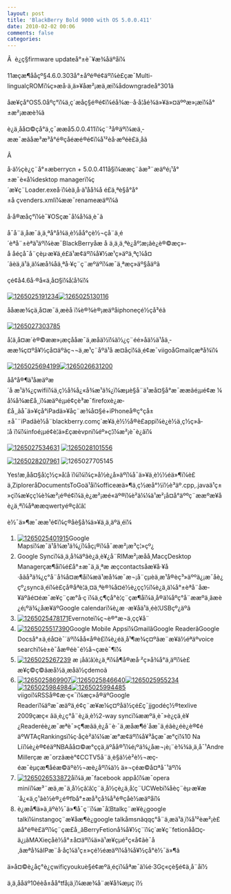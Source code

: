 ```yaml
---
layout: post
title: 'BlackBerry Bold 9000 with OS 5.0.0.411'
date: 2010-02-02 00:06
comments: false
categories: 
---
```

    

Â  è¿ç§firmware updateå°±è¯¥æ¾åäºåï¼

11æçæ¶ååçº§4.6.0.303å°±åºé®é¢äºï¼è£çæ¯Multi-lingualçROMï¼ç»æå·ä¸ä»¥åæ²¡æä¸­æï¼ådowngradeå°301ã

åæ¥çå°OS5.0åºç°ï¼ä¸ç´æåç§é®é¢ï¼éå¾æ··å·å¦åé¾ä»¥ä»¤äººæ»¡æï¼å°±æ²¡ææè¾ã

è¿ä¸åå¤©çå°ä¸ç¯ææå5.0.0.411ï¼ç¨³å®äºï¼æä¸­ææ¯æãåæ³æ³å°é®çåéæé®é¢ï¼å¹²èå·æºéè£ä¸åã

Â 

å·ä½çè¿ç¨å°±æberrycn + 5.0.0.411å§ï¼ææç¨ãæ³¨æäºé¡¹å°±æ¯è«å¼desktop managerï¼ç´æ¥ç¨Loader.exeå·ï¼èä¸å·ä¹åå¾å é£ä¸ªè§å°å°±å çvenders.xmlï¼ææ¯renameæäºï¼ã

å·å®æåç°ï¼è¯¥OSçæ¯å¼å¾ä¸è¯ã

å¯å¨ä¸åæ¯ä¸ä¸ªå°å¾ä¸è½åå°çè½¬çå¨ä¸­é´èªå¨±èªä¹äºï¼èæ¯BlackBerryåæ å ä¸ä¸ä¸ªè¿åº¦æ¡ãè¿è®©æç»­å åéçå¯å¨çèµ·æ¥ä¸é£ä¹æ¢äºï¼å¥½æ­¹ç»äºä¸ªç¼å¤´ãèä¸ä¹ä¸ä¼æå¾åä¸ªå·¥ç¨ç¨æºäºï¼æ¯ä¸ªæç»äº§åäºã

çé¢å4.6å·®å«ä¸å¤§ï¼å¦å¾ï¼ 

[![1265025191234](https://lh6faa.bay.livefilestore.com/y1mjHkdPA_X1nhKh9Dg5IVpOcHvXWuzqVejJupX5Br9v9rGV4KUMDWbI4sQGj0UmBBCvOYmxalIQDq4O4SUtUZNlyf6OblgEDNMxbJXWNm88n7RXjlkPDi7u3lx_D1rbP0vc5EEcTuXVavLZTHJqqD0Jg/1265025191234_thumb.png)](https://lh6faa.bay.livefilestore.com/y1m2pIOhu1AsrX1gTSv9qoXfcBdGyBs6FAhTvTISsJO7My24eAVwpJcdswLAayJXovuPu3i85f7U7W0O-YNUeIR8WEh_OlfwN23N0RfFaNk1jC19rWftni3aIKRuJL7Ai0RYrpkU5UfGW7Q9Vew_noRCg/1265025191234[2].png)[![1265025130116](https://lh6faa.bay.livefilestore.com/y1mD0WyjvirjhiW9U4ioDH68uOghS9xZyz7Ig1MWkXwttib-HFJr6v7Meo1FVF2K0VLTyLYc0kOwC9_yibB9uFySFH7DdY5ziIWurI1iE6Qt7IKSx1848AEtZLhta8bNzUaTON2ovW37zQdBNAaygHeEg/1265025130116_thumb.png)](https://lh6faa.bay.livefilestore.com/y1m-RROKKkqUoNcsklBpYTB0H5nIMqJ-YOfEXaiZGgrAxeKhRME6vdydqlrW69k6XZGXXbebHSLe_JHbMt4vXEG6nB0fCF7d3HSfGGDva1oHl574aBa16Y5M_FmRyFTulwhvWkaMkeAzP8B6dQbZLKVhw/1265025130116[2].png)

ååææ¾çä¸å¤æ¯ä¸æèå ï¼è®¾è®¡æäºåiphoneçé½çå³éã

[![1265027303785](https://lh6faa.bay.livefilestore.com/y1mmdqlYHEb9wMXKl9h7a19x9pWo9qBYajsnuCOgYt4euWsDo_aG5Z9Sz-QpziiG3Eh_aC9TO7q-FHIyvWDQzNahVEgamGuob-g6MpWIsMe-GwPCPLqKi9muyYZOcdmcshI2foeED-izEQpfbb22Ve8KQ/1265027303785_thumb.png)](https://lh6faa.bay.livefilestore.com/y1mVSK2cYkRdC9kebdeeBIap-oFH8tA15Ow59kK5wBpTFv2y2DClACkBn64HQyNuPhR9eRMY_Rw6rzA4XEdQl-vDrrDIezFXLI_v-t2FW-2MnRlthQlG7mJ5rmCqSxFfVcmX-4isyFW23raAEteGzF0og/1265027303785[2].png)

å¦ä¸å¤æ´è®©ææ»¡æçååæ¯ä¸­æå­ä½ï¼ä½¿ç¨éé»å­ä½ä¹åä¸­ææ¾ç¤ºå¥½çå¤äºãç¬¬ä¸æ¹ç¨åºä¹å æ­¤åçï¼ä¸é¢æ¯viigoåGmailçæªå¾ï¼

[![1265025694199](https://lh6faa.bay.livefilestore.com/y1mlRPDLnh5CCDMO8p6yM5lOQmgWBLOPoMNP8nrc7g0S2hYP7RG7rFEMDg5YrzT10iBz2X-orYcO23GkcqRABn9iWLxG3HuIcGie94ZvZ2FIg5sCLt_PwlPPGakEHX7wLtw_MzjLLgxdwgyHuq66Fm95A/1265025694199_thumb.png)](https://lh6faa.bay.livefilestore.com/y1mFlqHjpzHIue71v-dS13-9V48bD9cAfTnnawhIKiF3wsWljA-VacW-y_rI7f9ixWsvkVpZO3motdImugisGu9HofUHGPxzg26phIHSy1AbWuAPetchJQTNJ6CnKNq_sGa0R23bWu3SWdNUdO3uxNj1A/1265025694199[2].png)[![1265026631200](https://lh6faa.bay.livefilestore.com/y1mKWwPT3uFOM4UBXwSt5pPBfuubTdVSb-PoOVBuELJh63qJbXYbeZzCNhI5stMeU0O7NHk5O6ZHFu4cCDG_sic6K_3q8RWRtrNtjowwS6VkRs2DGDIjl4dfrRQtowp93vYSm4ByRyH-NIM0GorrRnxkg/1265026631200_thumb.png)](https://lh6faa.bay.livefilestore.com/y1mhB5g8DDYvDy387rGjNnR1C7LJBLfiXks2e28VSFd-FFJm-aeU7gXoAhremJzJZO90Hp1b7OKxFQ0h9iAsOm6Fx4ErSpg19LXPa9vyj7BuUoBoeOcoVABLkR8JtVf1_Tbmnnv4akwlq4HcISYdh3nRw/1265026631200[2].png)

åå°å®¶ä¹åæäºæ´å æ¹ä¾¿çwifiï¼ä¸ç½å¾å¿«å¾æ¹ä¾¿ï¼æµè§å¨ä¹æå¤§å°æ¯ææãé¡µé¢æ ¼å¼å¾æ­£å¸¸ï¼æäºé¡µé¢çè³æ¯firefoxè¿æ­£å¸¸ãå¯ä»¥çå°iPadä»¥åç¨æ¾å¤§é+iPhoneå®ç°çå±±å¯¨iPadãè½å¨blackberry.comç´æ¥ä¸è½½å®è£appï¼è¿è½ä¸ç½ç»å­¦å ï¼ï¼infoé¡µé¢è¦ä»£çæèvpnï¼éº»ç¦ï¼æ²¡è¯è¿ãï¼

[![1265027534631](https://lh6faa.bay.livefilestore.com/y1mPn85j2Jcy1Y3Sp4IGtSY62NCeXR_Q8xYY9N_sek5qO4d6davKM9GD7Hju-WrySgeiLF4pFWJzB996Zeyt3e8htn8hdO7jKML1nbZwDOv0Y2V0SOZ2Emxrg20xcNdb4fduw5jfWAwf8RDnuhYs0M0BQ/1265027534631_thumb.png)](https://lh6faa.bay.livefilestore.com/y1m_V-HP2Rwb1JnGe3zE83JAk5lDFb27zgBT5Q6wDYdVBYTSxnxTGZugotGBiBVdiOQguJ1JBbCUNfKre5s-msco7-oGaLijHGg3RnuBovhDgXGU8VJk4MgHlclVJJ1h9SXTsO7pjb1x8RQRtnMdde67Q/1265027534631[2].png) [![1265028101556](https://lh6faa.bay.livefilestore.com/y1movrw3bEJvFK4vvaKw_Dn1ypRNTtY7OOe_MsoszGqZjYLB_qiFLtzMh_kZiOVqq5bsEx3BwfSGGEKalpohEVfgXSQrHl5L-DSYZtW-N47yPwAwwvrslIBwlsDZ0l0_LaGNguK6Ud6LMBCj18dvKm6_A/1265028101556_thumb.png)](https://lh6faa.bay.livefilestore.com/y1mJZrAboG7G5lU4wzy7rP85GdbIRf49GsKWoZw6myzmr9SrazTUBrXzyrv2JAvrx8iirsWptGGHr2XR01winxFNqqW-P9xoGBLc8MtTIoiA1w2mT_scHz0kM-UtOQ1TG-baJ_hcmmQsNqW60zj7Zr6nQ/1265028101556[2].png)

[![1265028207961](https://lh6faa.bay.livefilestore.com/y1mJCqUJTmeajfZ5AXF2cmsOeqo5X0j39c7JVg53mualxXVmNK80Kb5eOkGfNulLfcNFe7JIcn9vYkyKYNgwEfC6XEd13Z-LIqV-hcqAL3aPg7_N2BPUZhhY6dL0CCGhsjqnBQ4hQn3PTCWVo3425aieg/1265028207961_thumb.png)](https://lh6faa.bay.livefilestore.com/y1mpBmcvWppOdC0NnARLNwFtzLdmVRFATs3EbseFUurn6Xe4jH_YdmmojozQcIDl9Pb1JLwgZYEvunuUlIaXIXpk9a0-TRlBZr60qB-FDo6iiY6DThS23ETb3QygvgPK6Vzm-H5PTXPPsSY9BUe8IXiIw/1265028207961[2].png) ![1265027705145](https://lh6faa.bay.livefilestore.com/y1mMGsNJH6ipNo1fs5V2ZYCETH7menpSCU8JTegPZ5XDzMEqTzqtkDxtRjiWQkTlEX2Y650uhRoDOeONglwwjN9893RB4oSlarbbSV6XKBi3CVfpKNRQ9NTNlyrWmklpo2xqiupx7LxzbcvpIDpR4rapg/1265027705145_thumb.png)

Yes!æ¸åå¤§å­¦ç½ç»å­¦å ï¼ï¼ï¼ç»å½è¿å»äºï¼å¯ä»¥ä¸è½½éä»¶ï¼è£ä¸ZiploreråDocumentsToGoä¹åï¼officeæä»¶ä¸ç½æå°½ï½è³äº.cpp,.javaä¹ç±»çï¼æ¥çç¼è¾æ²¡é®é¢ï¼ä¸è¿æ²¡æé«äº®ï¼è²ä¼¼ä¹æ²¡å¤å°äººç¨ææºæ¥åè¿ä¸ªï¼åªææqwertyé®çâ¦â¦

è½¯ä»¶æ¯ææ¹é¢ï¼ç®åè§å¾ä»¥ä¸ä¸äºä¸éï¼

  1. [![1265025401915](https://lh6faa.bay.livefilestore.com/y1mpFOI7gJJsxU3u0O6l5gLbKBPAy-5VkBKHUk6ZW5GYOM__m0dMQ54BIKWDZlQSG0C6CW3bIWNAC4Lwo8ARjo1b1Zq-_ivRoIT6KcV-qMfQZGqPRoihddP7N4zinKQzlUT_Vo-MWZZELGy3icz9v9kEA/1265025401915_thumb.png)](https://lh6faa.bay.livefilestore.com/y1mrn66d6thhwurbNdTVtcWePZQn6tOd35tKaZFM7jbFgURB7nsFfiASug1sNxRO1cJ5f2EQMKxOdeIW4QndFNQIqcUJWp609ajbtGMeU8vM3ZqUjS_WtEgdk6PGbesiigH0rvLG_qn5HcnTnbhcCfCeg/1265025401915[2].png)Google Mapsï¼æ¯ä¹å¾æ¹ä¾¿ï¼åç¡®ï¼å¯ææ²¡æ³ç¦»çº¿
  2. Google Syncï¼ä¸ä¸å¾äºãè¿ä¸è¥¿å¨RIMæ²¡æåå¸MacçDesktop Managerçæ¶åï¼é£å°±æ¯ä¸ä¸ªæ æçcontactsåæ­¥å·¥å·åãå³ä¾¿ç°å¨å¾å¤æ¶åï¼æä¹æå¾æ¯æ¬¡å¨çµèä¸æ¹å®èç³»äººä¿¡æ¯åè¿çº¿syncä¸éï¼è£çå®åªè¦ä¸¤ä¸ªè®¾å¤é½è¿çç½ï¼è¿ä¸ä¼å°±èªå¨åæ­¥äºãé¤éæ¯æ¥ç¨çæ°å·ç ï¼ä¸ç¶ç­å°è¦ç¨çæ¶åï¼ä¸å®ä¼åºç°å¨ææºä¸ãæè¿é¡ºä¾¿åæ­¥äºGoogle calendarï¼è¿æ ·æ¥åä¹ä¸éè¦USBçº¿äºã
  3. [![1265025478171](https://lh6faa.bay.livefilestore.com/y1mWQ-LbN_EmusBvDem0rbiAlD2KmspCKrd_w0vLy707vBHrKKVDvD2WuLcjSEA7gg8_6Rnac43a3n6rznZBnFzKG8R35QCFRPxMAyLXNdTj2-8Uk7i9iKHwRK2Jn5_ejhOyga-7b7aVN777EvzDFMwRQ/1265025478171_thumb.png)](https://lh6faa.bay.livefilestore.com/y1mlFbP6pOZKkl9dpNOuFBUsVx9HmNsTmbqcQ79AzfR_IEY0PatfY3e342oxCnxJ3MrhqBF3EmAkvJ4rN2p99pWB07qv0d3CeFyUNNINngx5SBRGoEEH886HETfAVqxwbekeybKj85yFwE47T5kuKgRYw/1265025478171[2].png)Evernoteï¼ç¬è®°æ¬ä¸­çç¥å¨
  4. [![1265025517390](https://lh6faa.bay.livefilestore.com/y1mA92N1exWeIx3ku9RTIv6UWGzFTU5M8_QkMuchHP0axjR8dealgwinFfTOVi8dKRnLBR4N79VDqoPzKjPWUd7SoPxpn2Sgq6ET9PBzswrHulX782KWHcDsjU2_DhA6eN2gJdI6--ve-X7J4sADUwFEA/1265025517390_thumb.png)](https://lh6faa.bay.livefilestore.com/y1mp2ofjvGXILKa5pJC2G9guWNXk0v0Sxd8zzHZt6fZ2wLIRyr4iwFT1OzrrtTBrKTztANzSjopDEkCvdLkI8CnG2-3-oO3bp4B8XUKV2XKl6DT2Gj5CV5RfoYoih_LeZITncr9zaujqsU8r29KsdGCMA/1265025517390[2].png)Google Mobile Appsï¼GmailãGoogle ReaderãGoogle Docså°±ä¸éå¤è¯´äºï¼åå«å®è£ï¼è¿éä¸å¹¶æ¾ç¤ºãæ¨æ¥ä½éªäºvoice searchï¼è±è¯­åæ®éè¯é½å¬çæè¯¶ï¼
  5. [![1265025267239](https://lh6faa.bay.livefilestore.com/y1m48eJymxv5f4KgrpAlfbAh6awjbmCk9LRtl_0PXJrS41oNWdioK6FJGCBHz_rTLQctuh-zKPn53wyixip79YImjZ-vV2mU93PloVf4QyY1km9xu-d0-VKbNJ5s6M2ctKZMNiKk5taShAayl_c5JA_Ug/1265025267239_thumb.png)](https://lh6faa.bay.livefilestore.com/y1mecOMig-8WY0uOKMa9aKkXpmI8iQKs8UPkwpsxhnfJim0siWRyfPgVBrkitbs-gzxXvpXxwOV3EAL_Nvh8SC8EKkCwxJ39QFd4llRtutUxMccaT1LWYjpJclhFzh48l9CqumaWH5EhvQv_sO7jBYvWA/1265025267239[2].png) æ ¡åâ¦â¦è¿ä¸ªï¼å¶å®æå·²ç»å¾å°ä¸äºï¼è£æ¥ç©ç©ãæå½ä¸­æå­ä½çdemoã
  6. [![1265025869907](https://lh6faa.bay.livefilestore.com/y1m_bEUECUGskUoP0ARENqfd0E6Hbn9nHvdgAqdB4JqBT--gSqF87sjd-bA2Hb1OxImqrZWxwnT8k-tg1Cu6dVLbrK6AXTfc4SGw2jSWfQxPjLDITMugbdX45jA7OiAaa-95Hu91Y5nZ9A10xxRwGZ-JQ/1265025869907_thumb.png)](https://lh6faa.bay.livefilestore.com/y1m3ctWM2Drh483MjqKtH13OyTBdGeOYutCaILKipSXJg8CGhDzZUfTG2y85jDl5pCKgC7dSu-0cxj7FHiDYl3M9EVD0U_TsNv4iY0p9DYs3D9xVmJ40uT1HI30a-UWii_01UO0neufBbU4c3PBQb4WqA/1265025869907[2].png)[![1265025846640](https://lh6faa.bay.livefilestore.com/y1mdQSSwMJEUvZwZOtUrh1gSFN3L1DJ00HwAKGnERCkTddrbROOZ9FUX1dxA8OqpoOru598o9jwrXwOUYhtKYmjAoqNf_sx0KcZWL92iEdV_nLwhRFa1mPhHTsHgez835ZdEzGES3cXVLs6znsHPI6Rvg/1265025846640_thumb.png)](https://lh6faa.bay.livefilestore.com/y1mv-6eoFX4d7fgZfnHDrP3g5RfiQnuywn__r8347ZQQYmKZhq6yGpdZ_IYgsu38GR9UN8LGd7iNxMIDla5EMyhsGW9qcDCHT8p4h_QukaVL6ghz_Zy19oxOfHXOrrnG25LIsyR4hd0d3iMacYm_TSo7A/1265025846640[2].png)[![1265025955234](https://lh6faa.bay.livefilestore.com/y1mL7s_SEisI5s60bUiYBSqYzAJrCt4dU3phEdN88SuLKBEwG8qVe-G9Xbll7BRUWfwVsgg3UHTTePRVz3UXNCexdkb_b9JKL84eUBU6AIqbO2L0kncANRe5DviF6SnMgGS1GXS3WsHjKt9YUsoVPRi-Q/1265025955234_thumb.png)](https://lh6faa.bay.livefilestore.com/y1meayncxlOoBZ3MEmXBR34mJdfEor3vphT090Uh8SQx5RGoqq-mATi3coEJUvR1tsekZEGBKu6ojCXXoU__Z9boP1rCvMGH5-LzAPs_HjNluhyPe0_AzsxtsJdSTN5q3pQlnw2eW-gfGlMpNWBZwaCbA/1265025955234[2].png)[![1265025984984](https://lh6faa.bay.livefilestore.com/y1m7NrHbP9uQgOOjwNtO5fCaB0Ws_dKExHfInEkTCsaAkk_gKLRRtB4ehQoqxI7i9FdSNGy0bH5XGJwLUyBEBg-yrLrIzyaZJcdfpVGBJFwydxbjY_hM7RjSexGMg1g5GrpK2eKpdfII5vFs6PiyrKPlQ/1265025984984_thumb.png)](https://lh6faa.bay.livefilestore.com/y1mRMcD92Ads2e_7nei-Hvz0oo_vAAy7s1DKWlJPADU2RMFjq0dafWHrSzK_RIyp9jRWeziDlRO6m0etWFsWfBo-MByIiFsQyPwe1yYh1-5DGYXqec8CPixCJalwWdO3wjxP4rstj3JXnaqKh1VYOIWzQ/1265025984984[2].png)[![1265025994485](https://lh6faa.bay.livefilestore.com/y1mxwTG0HF_pjtM7wS1eePvkvhtl9Oc-TEQTLaF7TEWavU_lhokGID6fV2yCS0iD0-vTt6RwO2N2njCz2-xFYVJKJSlgdsc-BIGVdos8BexKx1vZDTwncoeKE0AIWUVyv9q9zIM1QIDN36HGZZcjsyYzg/1265025994485_thumb.png)](https://lh6faa.bay.livefilestore.com/y1mdfsRRQ2qvNbx8oOSa7qGSSU5HcD2rH-hXSehe4nG-dIpjqLwSq5GgSNxlqfHEkcqLL9GTBTdtdeBHWsbSdbNPPDAP69uTTYk-uX9HDNLn9_mVEQg75Go7tiQU6mj3UWb1MqXAJ8LXKjXtZQE4-ndWw/1265025994485[2].png)viigoï¼RSSå®¢æ·ç«¯ï¼æç»å®äºGoogle Readerï¼äºæ¯æäºä¸é¢ç¨æ¥æ¼ç¤ºå­ä½çé£ç¯jjgodéç½®texlive 2009çæç« ãä¸è¿ç°å¨è¿ä¸è½2-way syncï¼ææºä¸è¯»è¿çä¸è¥¿Readeréè¿æ¯æªè¯»ç¶æãä¸è¿å¨è·¯ä¸æåæ¶é´åæ¯ä¸éãè¿éè¿è®¢éäºWTAçRankingsï¼ç·å­çè²ä¼¼æ´æ°æ¢äºï¼å¥³å­çæ¯æ°çï¼10 Na Liï¼è¿è®¢éäºNBAåå¤©æ°ç­ç­ä¸äºåå®¹ï¼é¡ºä¾¿åæ¬¡è¡¨è¾¾ä¸ä¸å¯¹Andre Millerçæ æ¯orzãæè°¢CCTV5å¨ä¸è§ä½è²è½¬æ­ç­éæ¯èµçæ¶åéæ©äºè½¬æ­è¿åºï¼ä½ ä»¬çéæ©å¤ªå¯¹äºï¼
  7. [![1265026533872](https://lh6faa.bay.livefilestore.com/y1mAnzGa6wfhXRUbztmZIhbv6kzQpDR0J1Ynrm0-hVhpdhijmIiMYctoiRVhz1j3e14b3KTOk6_9kkmO36duemlJJbz58hGZKJzUYlXq5yOPXinNBhEJKyloHjaD3uiGe2AD1VW67fMfS03zgzELCYxPQ/1265026533872_thumb.png)](https://lh6faa.bay.livefilestore.com/y1mJbOND-RBwre2v1xt2hhbqMyp4UcpZSRKQnNYpqYLYf_0E_MNO399_4pKmS3au5eLIAYB5eYHSDGkop419UZFNISo2mxsocTzPjFc3iqm2LrXlN9er2z9RqzT8DKzVkyCLG8u8Nz1CQsAo3O4aUPGAQ/1265026533872[2].png)åï¼ä¸æ¯facebook appå¦ï¼æ¯opera miniï¼æ³¨æä¸æ¯ä¸­å½çâ¦â¦ç¨ä¸­å½çè¿ä¸å¦ç¨UCWebï¼åèç¨èµ·æ¥æ´å¿«ä¸ç¹ãè½è®¿é®fbå°±æå³çå¾å³é®çåè½æäºåï¼
  8. è¿æå¶ä»ä¸äºè½¯ä»¶å¯ç¨ï¼æ¯å¦Btalkç¨æ¥è¿google talkï¼instangoç¨æ¥åæ¶è¿google talkåmsnãqqç°å¨ä¸æä¹ä¸ï¼å¹²èæ²¡è£ãå°é®è£äºï¼ç¨çæ­£å¸¸ãBerryFetionå¾å¥½ç¨ï¼ç´æ¥ç¨fetionåå¤ç­ä¿¡ãMAXieçåè½å°±å¤äºï¼ä»ä¹æ¥çµé²ç«å¢ãè¯å¸ãæªå¾ãIPæ¨å·åç¼ä¹ç±»çé½éæäºï¼å¾å¥½çå°è½¯ä»¶ã

ä»å¤©è¿åç°è¿çwifiçyoukuè§é¢æºä¸éçï¼åªæ¯ä¼é·3Gç«çè§é¢ä¸å¨åï½

ä¸ä¸ååäº10éèå±åå°tfå¡ä¸ï¼æ­æ¾å¨æ¥å¾æµç
ï½
